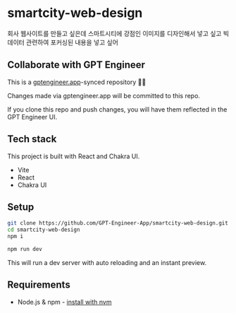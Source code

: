 # smartcity-web-design

회사 웹사이트를 만들고 싶은데 
스마트시티에 강점인 이미지를 디자인해서 넣고 싶고 
빅데이터 관련하여 포커싱된 내용을 넣고 싶어


## Collaborate with GPT Engineer

This is a [gptengineer.app](https://gptengineer.app)-synced repository 🌟🤖

Changes made via gptengineer.app will be committed to this repo.

If you clone this repo and push changes, you will have them reflected in the GPT Engineer UI.

## Tech stack

This project is built with React and Chakra UI.

- Vite
- React
- Chakra UI

## Setup

```sh
git clone https://github.com/GPT-Engineer-App/smartcity-web-design.git
cd smartcity-web-design
npm i
```

```sh
npm run dev
```

This will run a dev server with auto reloading and an instant preview.

## Requirements

- Node.js & npm - [install with nvm](https://github.com/nvm-sh/nvm#installing-and-updating)
